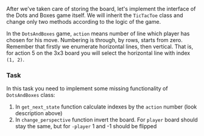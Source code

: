After we've taken care of storing the board, let's implement the interface of the Dots and Boxes game itself. 
We will inherit the `TicTacToe` class and change only two methods according to the logic of the game. 

In the `DotsAndBoxes` game, `action` means number of line which player has chosen for his move. Numbering is through, by rows, starts from zero. Remember that firstly we enumerate horizontal lines, then vertical.
That is, for action 5 on the 3x3 board you will select the horizontal line with index `(1, 2)`. 

### Task
In this task you need to implement some missing functionality of `DotsAndBoxes` class:
1. In `get_next_state` function calculate indexes by the `action` number (look description above)
2. In `change_perspective` function invert the board. For `player` board should stay the same, but for `-player` 1 and -1 should be flipped
